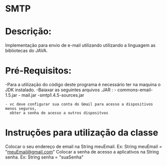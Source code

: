 # SMTP 

# Descrição:
  Implementação para envio de e-mail utilizando utilizando a linguagem as bibliotecas do JAVA.
 
 # Pré-Requisitos:
  -Para a utilização do código deste programa é necessário ter na maquina o JDK instalado.
  -Baiaxar as seguintes arquivos .JAR :
    - commons-email-1.5.jar
    - mail.jar
    -smtp1.4.5-sources.jar
    
    - vc deve configurar sua conta do Gmail para acesso a dispositivos menos seguros, 
      obter a senha de acesso a outros dispositvos
    
   # Instruções para utilização da classe
   Colocar o seu endereço de email na String meuEmail. Ex: String meuEmail = "meuEmail@gmail.com"
   Colocar a senha de acesso a aplicativos na String senha. Ex: String senha = "suaSenha"
   
  
 
